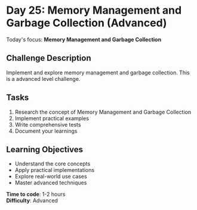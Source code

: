 # Day 25: Memory Management and Garbage Collection (Advanced)

Today's focus: **Memory Management and Garbage Collection**

## Challenge Description
Implement and explore memory management and garbage collection. This is a advanced level challenge.

## Tasks
1. Research the concept of Memory Management and Garbage Collection
2. Implement practical examples
3. Write comprehensive tests
4. Document your learnings

## Learning Objectives
- Understand the core concepts
- Apply practical implementations
- Explore real-world use cases
- Master advanced techniques

**Time to code**: 1-2 hours  
**Difficulty**: Advanced